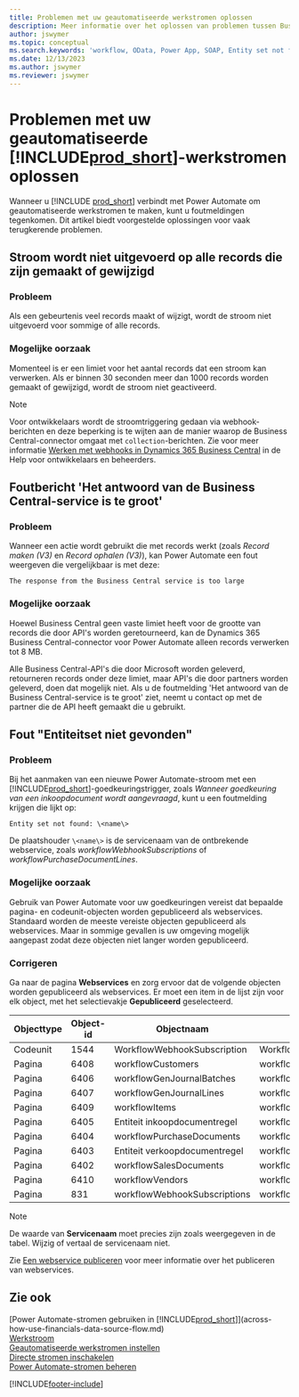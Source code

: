 ```yaml
---
title: Problemen met uw geautomatiseerde werkstromen oplossen
description: Meer informatie over het oplossen van problemen tussen Business Central en Power Automate wanneer u een geautomatiseerde workflow maakt.
author: jswymer
ms.topic: conceptual
ms.search.keywords: 'workflow, OData, Power App, SOAP, Entity set not found, workflowWebhookSubscriptions, Power Automate,'
ms.date: 12/13/2023
ms.author: jswymer
ms.reviewer: jswymer
---
```


# Problemen met uw geautomatiseerde [!INCLUDE[prod_short](includes/prod_short.md)]-werkstromen oplossen

Wanneer u [!INCLUDE [prod_short](includes/prod_short.md)] verbindt met Power Automate om geautomatiseerde werkstromen te maken, kunt u foutmeldingen tegenkomen. Dit artikel biedt voorgestelde oplossingen voor vaak terugkerende problemen.

## Stroom wordt niet uitgevoerd op alle records die zijn gemaakt of gewijzigd

### Probleem

Als een gebeurtenis veel records maakt of wijzigt, wordt de stroom niet uitgevoerd voor sommige of alle records.

### Mogelijke oorzaak

Momenteel is er een limiet voor het aantal records dat een stroom kan verwerken. Als er binnen 30 seconden meer dan 1000 records worden gemaakt of gewijzigd, wordt de stroom niet geactiveerd.

> [!NOTE]
> Voor ontwikkelaars wordt de stroomtriggering gedaan via webhook-berichten en deze beperking is te wijten aan de manier waarop de Business Central-connector omgaat met `collection`-berichten. Zie voor meer informatie [Werken met webhooks in Dynamics 365 Business Central](/dynamics365/business-central/dev-itpro/api-reference/v2.0/dynamics-subscriptions#notes-for-power-automate-flows) in de Help voor ontwikkelaars en beheerders.

## Foutbericht 'Het antwoord van de Business Central-service is te groot'

### Probleem

Wanneer een actie wordt gebruikt die met records werkt (zoals *Record maken (V3)* en *Record ophalen (V3)*), kan Power Automate een fout weergeven die vergelijkbaar is met deze:

`The response from the Business Central service is too large`

### Mogelijke oorzaak

Hoewel Business Central geen vaste limiet heeft voor de grootte van records die door API's worden geretourneerd, kan de Dynamics 365 Business Central-connector voor Power Automate alleen records verwerken tot 8 MB.

Alle Business Central-API's die door Microsoft worden geleverd, retourneren records onder deze limiet, maar API's die door partners worden geleverd, doen dat mogelijk niet. Als u de foutmelding 'Het antwoord van de Business Central-service is te groot' ziet, neemt u contact op met de partner die de API heeft gemaakt die u gebruikt.

## Fout "Entiteitset niet gevonden"

### Probleem

Bij het aanmaken van een nieuwe Power Automate-stroom met een [!INCLUDE[prod_short](includes/prod_short.md)]-goedkeuringstrigger, zoals *Wanneer goedkeuring van een inkoopdocument wordt aangevraagd*, kunt u een foutmelding krijgen die lijkt op:

`Entity set not found: \<name\>`

De plaatshouder `\<name\>` is de servicenaam van de ontbrekende webservice, zoals *workflowWebhookSubscriptions* of *workflowPurchaseDocumentLines*.

### Mogelijke oorzaak

Gebruik van Power Automate voor uw goedkeuringen vereist dat bepaalde pagina- en codeunit-objecten worden gepubliceerd als webservices. Standaard worden de meeste vereiste objecten gepubliceerd als webservices. Maar in sommige gevallen is uw omgeving mogelijk aangepast zodat deze objecten niet langer worden gepubliceerd.

### Corrigeren

Ga naar de pagina **Webservices** en zorg ervoor dat de volgende objecten worden gepubliceerd als webservices. Er moet een item in de lijst zijn voor elk object, met het selectievakje **Gepubliceerd** geselecteerd.  

| Objecttype | Object-id | Objectnaam | Servicenaam |
|--|--|--|--|
| Codeunit | 1544 | WorkflowWebhookSubscription | WorkflowActionResponse |
| Pagina | 6408 | workflowCustomers | workflowCustomers |
| Pagina | 6406 | workflowGenJournalBatches | workflowGenJournalBatches |
| Pagina | 6407 | workflowGenJournalLines | workflowGenJournalLines |
| Pagina | 6409 | workflowItems | workflowItems |
| Pagina | 6405 | Entiteit inkoopdocumentregel | workflowPurchaseDocumentLines |
| Pagina | 6404 | workflowPurchaseDocuments | workflowPurchaseDocuments |
| Pagina | 6403 | Entiteit verkoopdocumentregel | workflowSalesDocumentLines |
| Pagina | 6402 | workflowSalesDocuments | workflowSalesDocuments |
| Pagina | 6410 | workflowVendors | workflowVendors |
| Pagina | 831 | workflowWebhookSubscriptions | workflowWebhookSubscriptions |

> [!NOTE]
> De waarde van **Servicenaam** moet precies zijn zoals weergegeven in de tabel. Wijzig of vertaal de servicenaam niet.

Zie [Een webservice publiceren](across-how-publish-web-service.md) voor meer informatie over het publiceren van webservices.

## Zie ook

[Power Automate-stromen gebruiken in [!INCLUDE[prod_short](includes/prod_short.md)]](across-how-use-financials-data-source-flow.md)  
[Werkstroom](across-workflow.md)  
[Geautomatiseerde werkstromen instellen](/dynamics365/business-central/dev-itpro/powerplatform/automate-workflows)  
[Directe stromen inschakelen](/dynamics365/business-central/dev-itpro/powerplatform/instant-flows)  
[Power Automate-stromen beheren](/dynamics365/business-central/dev-itpro/powerplatform/manage-power-automate-flows)  

[!INCLUDE[footer-include](includes/footer-banner.md)]
